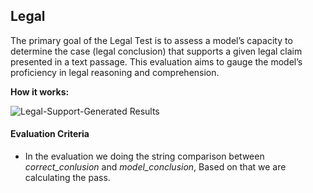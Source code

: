 
<div class="h3-box" markdown="1">

## Legal

The primary goal of the Legal Test is to assess a model’s capacity to determine the case (legal conclusion) that supports a given legal claim presented in a text passage. This evaluation aims to gauge the model’s proficiency in legal reasoning and comprehension.

**How it works:**

![Legal-Support-Generated Results](/assets/images/task/question-answering-legal.png)

#### Evaluation Criteria

-  In the evaluation we doing the string comparison between *correct_conlusion* and *model_conclusion*, Based on that we are calculating the pass.

</div>